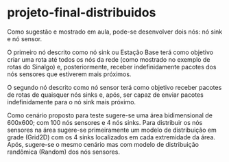 # projeto-final-distribuidos
Como sugestão e mostrado em aula, pode-se desenvolver dois nós: nó sink e nó sensor.

O primeiro nó descrito como nó sink ou Estação Base terá como objetivo criar uma rota até todos os nós da rede (como mostrado no exemplo de rotas do Sinalgo) e, posteriormente, receber indefinidamente pacotes dos nós sensores que estiverem mais próximos.

O segundo nó descrito como nó sensor terá como objetivo receber pacotes de rotas de quaisquer nós sinks e, após, ser capaz de enviar pacotes indefinidamente para o nó sink  mais próximo.

Como cenário proposto para teste sugere-se uma área bidimensional de 600x600; com 100 nós sensores e 4 nós sinks. Para distribuir os nós sensores na área sugere-se primeiramente um modelo de distribuição em grade (Grid2D) com os 4 sinks localizados em cada extremidade da área. Após, sugere-se o mesmo cenário mas com modelo de distribuição randômica (Random) dos nós sensores.
